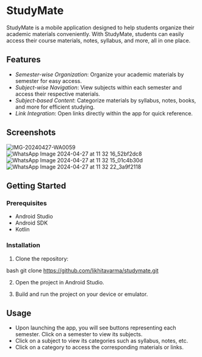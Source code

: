 # StudyMate

StudyMate is a mobile application designed to help students organize their academic materials conveniently. With StudyMate, students can easily access their course materials, notes, syllabus, and more, all in one place.

## Features

- *Semester-wise Organization*: Organize your academic materials by semester for easy access.
- *Subject-wise Navigation*: View subjects within each semester and access their respective materials.
- *Subject-based Content*: Categorize materials by syllabus, notes, books, and more for efficient studying.
- *Link Integration*: Open links directly within the app for quick reference.

## Screenshots
![IMG-20240427-WA0059](https://github.com/likhitavarma/StudyMate/assets/96068821/d3b4f632-5972-4ef5-9d15-8c7edfe04dfb)
![WhatsApp Image 2024-04-27 at 11 32 16_52bf2dc8](https://github.com/likhitavarma/StudyMate/assets/96068821/2ab1d12c-6da3-449e-a343-58af9dc25254)
![WhatsApp Image 2024-04-27 at 11 32 15_01c4b30d](https://github.com/Girija587/StudyMate/assets/125687551/577813f8-2b49-4b11-b156-0bae77528d37)
![WhatsApp Image 2024-04-27 at 11 32 22_3a9f2118](https://github.com/likhitavarma/StudyMate/assets/96068821/7e938466-6e2b-4ead-b8d2-2b528441613c)


## Getting Started

### Prerequisites

- Android Studio
- Android SDK
- Kotlin

### Installation

1. Clone the repository:

bash
git clone https://github.com/likhitavarma/studymate.git

2. Open the project in Android Studio.

3. Build and run the project on your device or emulator.

## Usage

- Upon launching the app, you will see buttons representing each semester. Click on a semester to view its subjects.
- Click on a subject to view its categories such as syllabus, notes, etc.
- Click on a category to access the corresponding materials or links.


